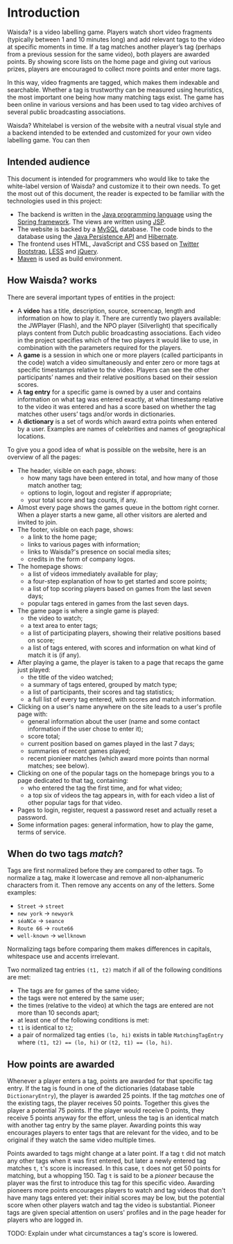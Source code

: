 # Introduction

Waisda? is a video labelling game. Players watch short video fragments (typically between 1 and 10 minutes long) and add relevant tags to the video at specific moments in time. If a tag matches another player’s tag (perhaps from a previous session for the same video), both players are awarded points. By showing score lists on the home page and giving out various prizes, players are encouraged to collect more points and enter more tags.

In this way, video fragments are tagged, which makes them indexable and searchable. Whether a tag is trustworthy can be measured using heuristics, the most important one being how many matching tags exist. The game has been online in various versions and has been used to tag video archives of several public broadcasting associations.

Waisda? Whitelabel is version of the website with a neutral visual style and a backend intended to be extended and customized for your own video labelling game. You can then 

## Intended audience

This document is intended for programmers who would like to take the white-label version of Waisda? and customize it to their own needs. To get the most out of this document, the reader is expected to be familiar with the technologies used in this project:

* The backend is written in the [Java programming language][java] using the [Spring framework][spring]. The views are written using [JSP][jsp].
* The website is backed by a [MySQL][mysql] database. The code binds to the database using the [Java Persistence API][jpa] and [Hibernate][hibernate].
* The frontend uses HTML, JavaScript and CSS based on [Twitter Bootstrap][bootstrap], [LESS][less] and [jQuery][jquery].
* [Maven][maven] is used as build environment.

[java]: http://docs.oracle.com/javase/
[spring]: http://www.springsource.org/
[jsp]: http://java.sun.com/products/jsp/syntax/2.0/syntaxref20.html
[mysql]: https://www.mysql.com/
[jpa]: https://en.wikipedia.org/wiki/Java_Persistence_API
[hibernate]: http://www.hibernate.org/
[bootstrap]: http://twitter.github.com/bootstrap/
[less]: http://lesscss.org/
[jquery]: http://jquery.com/
[maven]: https://maven.apache.org/

## How Waisda? works

There are several important types of entities in the project:

* A **video** has a title, description, source, screencap, length and information on how to play it. There are currently two players available: the JWPlayer (Flash), and the NPO player (Silverlight) that specifically plays content from Dutch public broadcasting associations. Each video in the project specifies which of the two players it would like to use, in combination with the parameters required for the players.
* A **game** is a session in which one or more players (called participants in the code) watch a video simultaneously and enter zero or more tags at specific timestamps relative to the video. Players can see the other participants’ names and their relative positions based on their session scores.
* A **tag entry** for a specific game is owned by a user and contains information on what tag was entered exactly, at what timestamp relative to the video it was entered and has a score based on whether the tag matches other users’ tags and/or words in dictionaries.
* A **dictionary** is a set of words which award extra points when entered by a user. Examples are names of celebrities and names of geographical locations.

To give you a good idea of what is possible on the website, here is an overview of all the pages:

* The header, visible on each page, shows:
  * how many tags have been entered in total, and how many of those match another tag;
  * options to login, logout and register if appropriate;
  * your total score and tag counts, if any.
* Almost every page shows the games queue in the bottom right corner. When a player starts a new game, all other visitors are alerted and invited to join.
* The footer, visible on each page, shows:
  * a link to the home page;
  * links to various pages with information;
  * links to Waisda?'s presence on social media sites;
  * credits in the form of company logos.
* The homepage shows:
  * a list of videos immediately available for play;
  * a four-step explanation of how to get started and score points;
  * a list of top scoring players based on games from the last seven days;
  * popular tags entered in games from the last seven days.
* The game page is where a single game is played:
  * the video to watch;
  * a text area to enter tags;
  * a list of participating players, showing their relative positions based on score;
  * a list of tags entered, with scores and information on what kind of match it is (if any).
* After playing a game, the player is taken to a page that recaps the game just played:
  * the title of the video watched;
  * a summary of tags entered, grouped by match type;
  * a list of participants, their scores and tag statistics;
  * a full list of every tag entered, with scores and match information.
* Clicking on a user's name anywhere on the site leads to a user's profile page with:
  * general information about the user (name and some contact information if the user chose to enter it);
  * score total;
  * current position based on games played in the last 7 days;
  * summaries of recent games played;
  * recent pionieer matches (which award more points than normal matches; see below).
* Clicking on one of the popular tags on the homepage brings you to a page dedicated to that tag, containing:
  * who entered the tag the first time, and for what video;
  * a top six of videos the tag appears in, with for each video a list of other popular tags for that video.
* Pages to login, register, request a password reset and actually reset a password.
* Some information pages: general information, how to play the game, terms of service.

## When do two tags *match*?

Tags are first normalized before they are compared to other tags. To normalize a tag, make it lowercase and remove all non-alphanumeric characters from it. Then remove any accents on any of the letters. Some examples:

* `Street` -> `street`
* `new york` -> `newyork`
* `séaNCe` -> `seance`
* `Route 66` -> `route66`
* `well-known` -> `wellknown`

Normalizing tags before comparing them makes differences in capitals, whitespace use and accents irrelevant.

Two normalized tag entries `(t1, t2)` match if all of the following conditions are met:

* The tags are for games of the same video;
* the tags were not entered by the same user;
* the times (relative to the video) at which the tags are entered are not more than 10 seconds apart;
* at least one of the following conditions is met:
 * `t1` is identical to `t2`;
 * a pair of normalized tag enties `(lo, hi)` exists in table `MatchingTagEntry` where `(t1, t2) == (lo, hi)` or `(t2, t1) == (lo, hi)`.

## How points are awarded

Whenever a player enters a tag, points are awarded for that specific tag entry. If the tag is found in one of the dictionaries (database table `DictionaryEntry`), the player is awarded 25 points. If the tag *matches* one of the existing tags, the player receives 50 points. Together this gives the player a potential 75 points. If the player would receive 0 points, they receive 5 points anyway for the effort, unless the tag is an identical match with another tag entry by the same player. Awarding points this way encourages players to enter tags that are relevant for the video, and to be original if they watch the same video multiple times.

Points awarded to tags might change at a later point. If a tag `t` did not match any other tags when it was first entered, but later a newly entered tag matches `t`, `t`'s score is increased. In this case, `t` does not get 50 points for matching, but a whopping 150. Tag `t` is said to be a *pioneer* because the player was the first to introduce this tag for this specific video. Awarding pioneers more points encourages players to watch and tag videos that don't have many tags entered yet: their initial scores may be low, but the potential score when other players watch and tag the video is substantial. Pioneer tags are given special attention on users' profiles and in the page header for players who are logged in.

TODO: Explain under what circumstances a tag's score is lowered.
